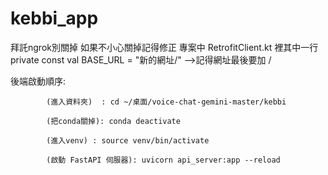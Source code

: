 # kebbi_app

拜託ngrok別關掉 如果不小心關掉記得修正 專案中 RetrofitClient.kt 裡其中一行  private const val BASE_URL = "新的網址/" -->記得網址最後要加 /



後端啟動順序:   

            (進入資料夾)  : cd ~/桌面/voice-chat-gemini-master/kebbi 

            (把conda關掉): conda deactivate
            
            (進入venv) : source venv/bin/activate

            (啟動 FastAPI 伺服器): uvicorn api_server:app --reload

